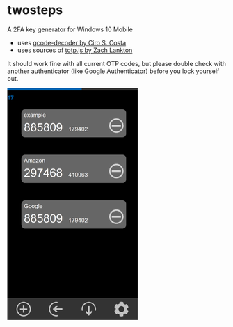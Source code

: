 # twosteps
A 2FA key generator for Windows 10 Mobile

* uses [qcode-decoder by Ciro S. Costa](https://github.com/cirocosta/qcode-decoder)
* uses sources of [totp.js by Zach Lankton](https://gist.github.com/zachlankton/bf0ec610d044e793a1a9cccef6170e97)

It should work fine with all current OTP codes, but please double check with another authenticator (like Google Authenticator) before you lock yourself out. 

<img src="screenshot.png" width="300">
